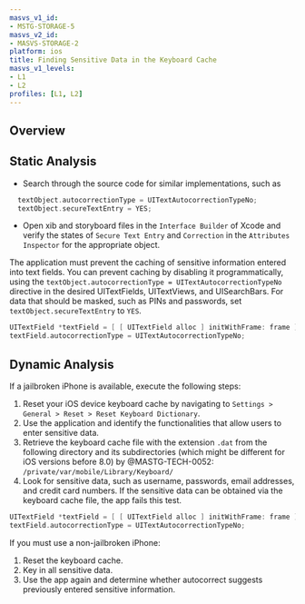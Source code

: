 ```yaml
---
masvs_v1_id:
- MSTG-STORAGE-5
masvs_v2_id:
- MASVS-STORAGE-2
platform: ios
title: Finding Sensitive Data in the Keyboard Cache
masvs_v1_levels:
- L1
- L2
profiles: [L1, L2]
---
```


## Overview

## Static Analysis

- Search through the source code for similar implementations, such as

```objectivec
  textObject.autocorrectionType = UITextAutocorrectionTypeNo;
  textObject.secureTextEntry = YES;
```

- Open xib and storyboard files in the `Interface Builder` of Xcode and verify the states of `Secure Text Entry` and `Correction` in the `Attributes Inspector` for the appropriate object.

The application must prevent the caching of sensitive information entered into text fields. You can prevent caching by disabling it programmatically, using the `textObject.autocorrectionType = UITextAutocorrectionTypeNo` directive in the desired UITextFields, UITextViews, and UISearchBars. For data that should be masked, such as PINs and passwords, set `textObject.secureTextEntry` to `YES`.

```objectivec
UITextField *textField = [ [ UITextField alloc ] initWithFrame: frame ];
textField.autocorrectionType = UITextAutocorrectionTypeNo;
```

## Dynamic Analysis

If a jailbroken iPhone is available, execute the following steps:

1. Reset your iOS device keyboard cache by navigating to `Settings > General > Reset > Reset Keyboard Dictionary`.
2. Use the application and identify the functionalities that allow users to enter sensitive data.
3. Retrieve the keyboard cache file with the extension `.dat` from the following directory and its subdirectories (which might be different for iOS versions before 8.0) by @MASTG-TECH-0052:
`/private/var/mobile/Library/Keyboard/`
4. Look for sensitive data, such as username, passwords, email addresses, and credit card numbers. If the sensitive data can be obtained via the keyboard cache file, the app fails this test.

```objectivec
UITextField *textField = [ [ UITextField alloc ] initWithFrame: frame ];
textField.autocorrectionType = UITextAutocorrectionTypeNo;
```

If you must use a non-jailbroken iPhone:

1. Reset the keyboard cache.
2. Key in all sensitive data.
3. Use the app again and determine whether autocorrect suggests previously entered sensitive information.
